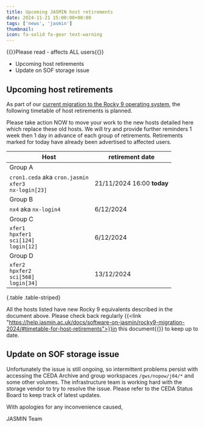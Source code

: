 ```yaml
---
title: Upcoming JASMIN host retirements
date: 2024-11-21 15:00:00+00:00
tags: ['news', 'jasmin']
thumbnail: 
icon: fa-solid fa-gear text-warning
---
```


{{<alert type="danger">}}Please read - affects ALL users{{</alert>}}

- Upcoming host retirements
- Update on SOF storage issue

## Upcoming host retirements

As part of our [current migration to the Rocky 9 operating system](https://help.jasmin.ac.uk/docs/software-on-jasmin/rocky9-migration-2024/#details-of-the-new-rocky-linux-9-environment), the following timetable of host retirements is planned.

Please take action NOW to move your work to the new hosts detailed here which replace these old hosts.
We will try and provide further reminders 1 week then 1 day in advance of each group of retirements.
Retirements marked for today have already been advertised to affected users.

| Host    | retirement date |
| ---     | --- |
| Group A | |
| `cron1.ceda` aka `cron.jasmin`<br>`xfer3`<br>`nx-login[23]` | 21/11/2024 16:00 **today** |
| Group B | 
| `nx4` aka `nx-login4` | 6/12/2024 |
| Group C |
| `xfer1`<br>`hpxfer1`<br>`sci[124]`<br>`login[12]` | 6/12/2024 |
| Group D | |
| `xfer2`<br>`hpxfer2`<br>`sci[568]`<br>`login[34]`| 13/12/2024 |
{.table .table-striped}

All the hosts listed have new Rocky 9 equivalents described in the document above.
Please check back regularly {{<link "https://help.jasmin.ac.uk/docs/software-on-jasmin/rocky9-migration-2024/#timetable-for-host-retirements">}}in this document{{</link>}} to keep up to date.

## Update on SOF storage issue

Unfortunately the issue is still ongoing, so intermittent problems persist with accessing the CEDA Archive and group workspaces
`/gws/nopow/j04/*` and some other volumes. The infrastructure team is working hard with the storage vendor to try to resolve the
issue. Please refer to the CEDA Status Board to keep track of latest updates.

With apologies for any inconvenience caused,

JASMIN Team
